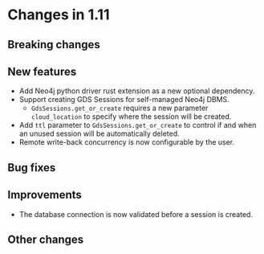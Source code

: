 # Changes in 1.11


## Breaking changes


## New features

* Add Neo4j python driver rust extension as a new optional dependency.
* Support creating GDS Sessions for self-managed Neo4j DBMS.
  * `GdsSessions.get_or_create` requires a new parameter `cloud_location` to specify where the session will be created.
* Add `ttl` parameter to `GdsSessions.get_or_create` to control if and when an unused session will be automatically deleted.
* Remote write-back concurrency is now configurable by the user.

## Bug fixes


## Improvements

* The database connection is now validated before a session is created.

## Other changes

